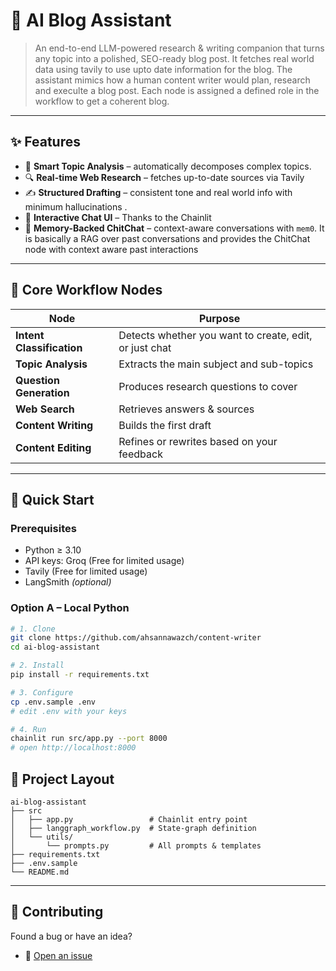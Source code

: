 # 🤖 AI Blog Assistant  
> An end-to-end LLM-powered research & writing companion that turns any topic into a polished, SEO-ready blog post. It fetches real world data using tavily to use upto date information for the blog. The assistant mimics how  a human content writer would plan, research and execulte a blog post. Each node is assigned a defined role in the workflow to get a coherent blog. 

---

## ✨ Features

- 🧠 **Smart Topic Analysis** – automatically decomposes complex topics.  
- 🔍 **Real-time Web Research** – fetches up-to-date sources via Tavily  
- ✍️ **Structured Drafting** – consistent tone and real world info with minimum hallucinations  .
- 🎯 **Interactive Chat UI** – Thanks to the Chainlit 
- 💬 **Memory-Backed ChitChat** – context-aware conversations with `mem0`. It is basically a RAG over past conversations and provides the ChitChat node with context aware past interactions

---

## 🧩 Core Workflow Nodes
| Node | Purpose |
|------|---------|
| **Intent Classification** | Detects whether you want to create, edit, or just chat |
| **Topic Analysis** | Extracts the main subject and sub-topics |
| **Question Generation** | Produces research questions to cover |
| **Web Search** | Retrieves answers & sources |
| **Content Writing** | Builds the first draft |
| **Content Editing** | Refines or rewrites based on your feedback |

---

## 🚀 Quick Start

### Prerequisites
- Python ≥ 3.10  
- API keys: Groq (Free for limited usage) 
- Tavily (Free for limited usage)
- LangSmith *(optional)*

### Option A – Local Python
```bash
# 1. Clone
git clone https://github.com/ahsannawazch/content-writer
cd ai-blog-assistant

# 2. Install
pip install -r requirements.txt

# 3. Configure
cp .env.sample .env
# edit .env with your keys

# 4. Run
chainlit run src/app.py --port 8000
# open http://localhost:8000
```


## 📁 Project Layout

```
ai-blog-assistant
├── src
│   ├── app.py                 # Chainlit entry point
│   ├── langgraph_workflow.py  # State-graph definition
│   └── utils/
│       └── prompts.py         # All prompts & templates
├── requirements.txt
├── .env.sample
└── README.md
```

---

## 🤝 Contributing
Found a bug or have an idea?  
- 🐛 [Open an issue](https://github.com/yourusername/ai-blog-assistant/issues)  

